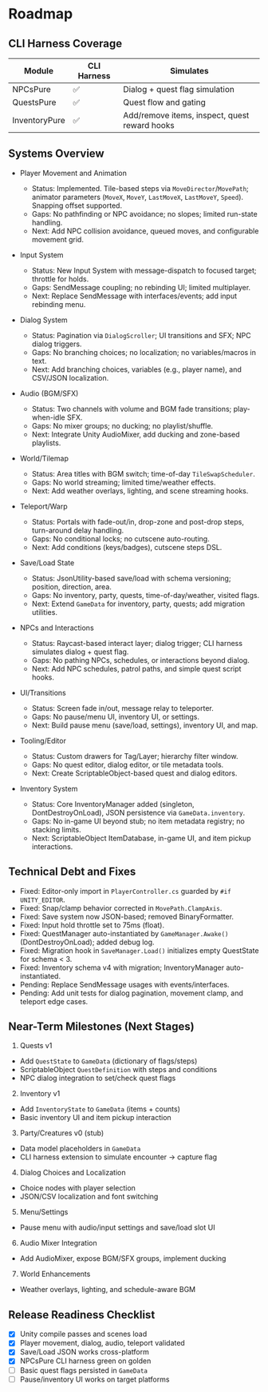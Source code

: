 # Roadmap

## CLI Harness Coverage

| Module        | CLI Harness | Simulates                                      |
|---------------|-------------|------------------------------------------------|
| NPCsPure      | ✅           | Dialog + quest flag simulation                 |
| QuestsPure    | ✅           | Quest flow and gating                          |
| InventoryPure | ✅           | Add/remove items, inspect, quest reward hooks  |

## Systems Overview

- Player Movement and Animation
  - Status: Implemented. Tile-based steps via `MoveDirector`/`MovePath`; animator parameters (`MoveX`, `MoveY`, `LastMoveX`, `LastMoveY`, `Speed`). Snapping offset supported.
  - Gaps: No pathfinding or NPC avoidance; no slopes; limited run-state handling.
  - Next: Add NPC collision avoidance, queued moves, and configurable movement grid.

- Input System
  - Status: New Input System with message-dispatch to focused target; throttle for holds.
  - Gaps: SendMessage coupling; no rebinding UI; limited multiplayer.
  - Next: Replace SendMessage with interfaces/events; add input rebinding menu.

- Dialog System
  - Status: Pagination via `DialogScroller`; UI transitions and SFX; NPC dialog triggers.
  - Gaps: No branching choices; no localization; no variables/macros in text.
  - Next: Add branching choices, variables (e.g., player name), and CSV/JSON localization.

- Audio (BGM/SFX)
  - Status: Two channels with volume and BGM fade transitions; play-when-idle SFX.
  - Gaps: No mixer groups; no ducking; no playlist/shuffle.
  - Next: Integrate Unity AudioMixer, add ducking and zone-based playlists.

- World/Tilemap
  - Status: Area titles with BGM switch; time-of-day `TileSwapScheduler`.
  - Gaps: No world streaming; limited time/weather effects.
  - Next: Add weather overlays, lighting, and scene streaming hooks.

- Teleport/Warp
  - Status: Portals with fade-out/in, drop-zone and post-drop steps, turn-around delay handling.
  - Gaps: No conditional locks; no cutscene auto-routing.
  - Next: Add conditions (keys/badges), cutscene steps DSL.

- Save/Load State
  - Status: JsonUtility-based save/load with schema versioning; position, direction, area.
  - Gaps: No inventory, party, quests, time-of-day/weather, visited flags.
  - Next: Extend `GameData` for inventory, party, quests; add migration utilities.

- NPCs and Interactions
  - Status: Raycast-based interact layer; dialog trigger; CLI harness simulates dialog + quest flag.
  - Gaps: No pathing NPCs, schedules, or interactions beyond dialog.
  - Next: Add NPC schedules, patrol paths, and simple quest script hooks.

- UI/Transitions
  - Status: Screen fade in/out, message relay to teleporter.
  - Gaps: No pause/menu UI, inventory UI, or settings.
  - Next: Build pause menu (save/load, settings), inventory UI, and map.

- Tooling/Editor
  - Status: Custom drawers for Tag/Layer; hierarchy filter window.
  - Gaps: No quest editor, dialog editor, or tile metadata tools.
  - Next: Create ScriptableObject-based quest and dialog editors.

- Inventory System
  - Status: Core InventoryManager added (singleton, DontDestroyOnLoad), JSON persistence via `GameData.inventory`.
  - Gaps: No in-game UI beyond stub; no item metadata registry; no stacking limits.
  - Next: ScriptableObject ItemDatabase, in-game UI, and item pickup interactions.

## Technical Debt and Fixes

- Fixed: Editor-only import in `PlayerController.cs` guarded by `#if UNITY_EDITOR`.
- Fixed: Snap/clamp behavior corrected in `MovePath.ClampAxis`.
- Fixed: Save system now JSON-based; removed BinaryFormatter.
- Fixed: Input hold throttle set to 75ms (float).
- Fixed: QuestManager auto-instantiated by `GameManager.Awake()` (DontDestroyOnLoad); added debug log.
- Fixed: Migration hook in `SaveManager.Load()` initializes empty QuestState for schema < 3.
- Fixed: Inventory schema v4 with migration; InventoryManager auto-instantiated.
- Pending: Replace SendMessage usages with events/interfaces.
- Pending: Add unit tests for dialog pagination, movement clamp, and teleport edge cases.

## Near-Term Milestones (Next Stages)

1) Quests v1
- Add `QuestState` to `GameData` (dictionary of flags/steps)
- ScriptableObject `QuestDefinition` with steps and conditions
- NPC dialog integration to set/check quest flags

2) Inventory v1
- Add `InventoryState` to `GameData` (items + counts)
- Basic inventory UI and item pickup interaction

3) Party/Creatures v0 (stub)
- Data model placeholders in `GameData`
- CLI harness extension to simulate encounter -> capture flag

4) Dialog Choices and Localization
- Choice nodes with player selection
- JSON/CSV localization and font switching

5) Menu/Settings
- Pause menu with audio/input settings and save/load slot UI

6) Audio Mixer Integration
- Add AudioMixer, expose BGM/SFX groups, implement ducking

7) World Enhancements
- Weather overlays, lighting, and schedule-aware BGM

## Release Readiness Checklist

- [x] Unity compile passes and scenes load
- [x] Player movement, dialog, audio, teleport validated
- [x] Save/Load JSON works cross-platform
- [x] NPCsPure CLI harness green on golden
- [ ] Basic quest flags persisted in `GameData`
- [ ] Pause/inventory UI works on target platforms